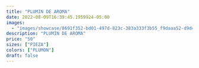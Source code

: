```yaml
---
title: "PLUMIN DE AROMA"
date: 2022-08-09T16:39:45.1959924-05:00
images:
  - "images/showcase/8691f352-bd01-497d-823c-383a333f3b55_f9daaa52-d9d4-4702-a006-a1b5fb439c4f.webp"
description: "PLUMIN DE AROMA"
price: "50"
sizes: ["PIEZA"]
colors: ["PLUMON"]
draft: false
---
```

